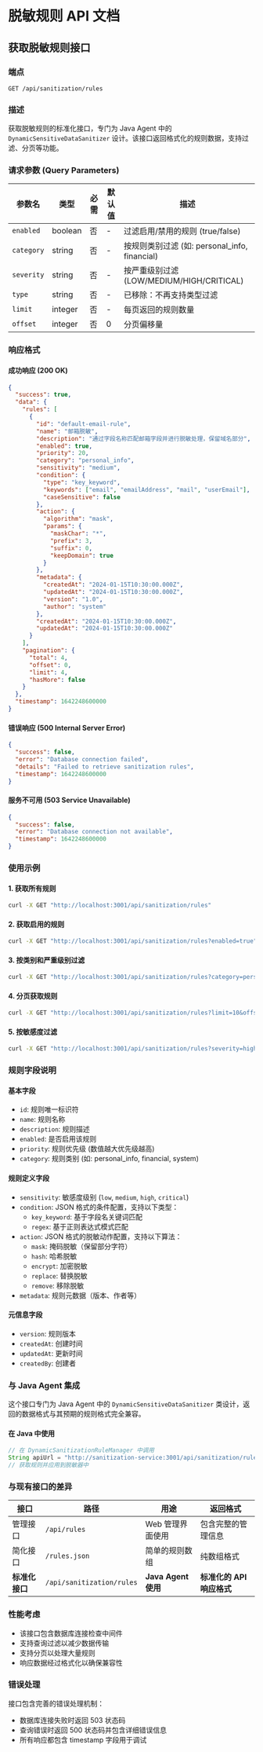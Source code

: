 # 脱敏规则 API 文档

## 获取脱敏规则接口

### 端点
```
GET /api/sanitization/rules
```

### 描述
获取脱敏规则的标准化接口，专门为 Java Agent 中的 `DynamicSensitiveDataSanitizer` 设计。该接口返回格式化的规则数据，支持过滤、分页等功能。

### 请求参数 (Query Parameters)

| 参数名 | 类型 | 必需 | 默认值 | 描述 |
|--------|------|------|--------|------|
| `enabled` | boolean | 否 | - | 过滤启用/禁用的规则 (true/false) |
| `category` | string | 否 | - | 按规则类别过滤 (如: personal_info, financial) |
| `severity` | string | 否 | - | 按严重级别过滤 (LOW/MEDIUM/HIGH/CRITICAL) |
| `type` | string | 否 | - | 已移除：不再支持类型过滤 |
| `limit` | integer | 否 | - | 每页返回的规则数量 |
| `offset` | integer | 否 | 0 | 分页偏移量 |

### 响应格式

#### 成功响应 (200 OK)
```json
{
  "success": true,
  "data": {
    "rules": [
      {
        "id": "default-email-rule",
        "name": "邮箱脱敏",
        "description": "通过字段名称匹配邮箱字段并进行脱敏处理，保留域名部分",
        "enabled": true,
        "priority": 20,
        "category": "personal_info",
        "sensitivity": "medium",
        "condition": {
          "type": "key_keyword",
          "keywords": ["email", "emailAddress", "mail", "userEmail"],
          "caseSensitive": false
        },
        "action": {
          "algorithm": "mask",
          "params": {
            "maskChar": "*",
            "prefix": 3,
            "suffix": 0,
            "keepDomain": true
          }
        },
        "metadata": {
          "createdAt": "2024-01-15T10:30:00.000Z",
          "updatedAt": "2024-01-15T10:30:00.000Z",
          "version": "1.0",
          "author": "system"
        },
        "createdAt": "2024-01-15T10:30:00.000Z",
        "updatedAt": "2024-01-15T10:30:00.000Z"
      }
    ],
    "pagination": {
      "total": 4,
      "offset": 0,
      "limit": 4,
      "hasMore": false
    }
  },
  "timestamp": 1642248600000
}
```

#### 错误响应 (500 Internal Server Error)
```json
{
  "success": false,
  "error": "Database connection failed",
  "details": "Failed to retrieve sanitization rules",
  "timestamp": 1642248600000
}
```

#### 服务不可用 (503 Service Unavailable)
```json
{
  "success": false,
  "error": "Database connection not available",
  "timestamp": 1642248600000
}
```

### 使用示例

#### 1. 获取所有规则
```bash
curl -X GET "http://localhost:3001/api/sanitization/rules"
```

#### 2. 获取启用的规则
```bash
curl -X GET "http://localhost:3001/api/sanitization/rules?enabled=true"
```

#### 3. 按类别和严重级别过滤
```bash
curl -X GET "http://localhost:3001/api/sanitization/rules?category=personal_info&severity=HIGH"
```

#### 4. 分页获取规则
```bash
curl -X GET "http://localhost:3001/api/sanitization/rules?limit=10&offset=0"
```

#### 5. 按敏感度过滤
```bash
curl -X GET "http://localhost:3001/api/sanitization/rules?severity=high"
```

### 规则字段说明

#### 基本字段
- `id`: 规则唯一标识符
- `name`: 规则名称
- `description`: 规则描述
- `enabled`: 是否启用该规则
- `priority`: 规则优先级 (数值越大优先级越高)
- `category`: 规则类别 (如: personal_info, financial, system)

#### 规则定义字段
- `sensitivity`: 敏感度级别 (`low`, `medium`, `high`, `critical`)
- `condition`: JSON 格式的条件配置，支持以下类型：
  - `key_keyword`: 基于字段名关键词匹配
  - `regex`: 基于正则表达式模式匹配
- `action`: JSON 格式的脱敏动作配置，支持以下算法：
  - `mask`: 掩码脱敏（保留部分字符）
  - `hash`: 哈希脱敏
  - `encrypt`: 加密脱敏
  - `replace`: 替换脱敏
  - `remove`: 移除脱敏
- `metadata`: 规则元数据（版本、作者等）

#### 元信息字段
- `version`: 规则版本
- `createdAt`: 创建时间
- `updatedAt`: 更新时间
- `createdBy`: 创建者

### 与 Java Agent 集成

这个接口专门为 Java Agent 中的 `DynamicSensitiveDataSanitizer` 类设计，返回的数据格式与其预期的规则格式完全兼容。

#### 在 Java 中使用
```java
// 在 DynamicSanitizationRuleManager 中调用
String apiUrl = "http://sanitization-service:3001/api/sanitization/rules?enabled=true";
// 获取规则并应用到脱敏器中
```

### 与现有接口的差异

| 接口 | 路径 | 用途 | 返回格式 |
|------|------|------|----------|
| 管理接口 | `/api/rules` | Web 管理界面使用 | 包含完整的管理信息 |
| 简化接口 | `/rules.json` | 简单的规则数组 | 纯数组格式 |
| **标准化接口** | `/api/sanitization/rules` | **Java Agent 使用** | **标准化的 API 响应格式** |

### 性能考虑

- 该接口包含数据库连接检查中间件
- 支持查询过滤以减少数据传输
- 支持分页以处理大量规则
- 响应数据经过格式化以确保兼容性

### 错误处理

接口包含完善的错误处理机制：
- 数据库连接失败时返回 503 状态码
- 查询错误时返回 500 状态码并包含详细错误信息
- 所有响应都包含 timestamp 字段用于调试

